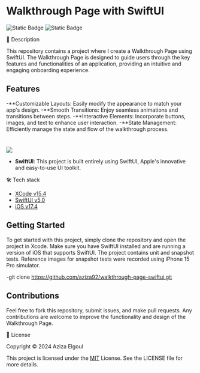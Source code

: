 # Walkthrough Page with SwiftUI

![Static Badge](https://img.shields.io/badge/v5.0-maker?label=swift&color=orange) ![Static Badge](https://img.shields.io/badge/IOS-maker?label=platforms&color=blue)



📝 Description

This repository contains a project where I create a Walkthrough Page using SwiftUI. The Walkthrough Page is designed to guide users through the key features and functionalities of an application, providing an intuitive and engaging onboarding experience.

## Features

-**Customizable Layouts: Easily modify the appearance to match your app's design.
-**Smooth Transitions: Enjoy seamless animations and transitions between steps.
-**Interactive Elements: Incorporate buttons, images, and text to enhance user interaction.
-**State Management: Efficiently manage the state and flow of the walkthrough process.

#
![](https://github.com/aziza92/WalkthroughSwiftUI/assets/64699474/0c7158dd-beb1-42b5-97c1-105cfdc40d0a.gif)

- **SwiftUI**: This project is built entirely using SwiftUI, Apple's innovative and easy-to-use UI toolkit.

🛠 Tech stack

* [XCode v15.4](https://developer.apple.com/xcode/)
* [SwiftUI v5.0](https://developer.apple.com/documentation/swiftui)
* [iOS v17.4](https://www.apple.com/befr/ios/ios-17/)

## Getting Started

To get started with this project, simply clone the repository and open the project in Xcode. Make sure you have SwiftUI installed and are running a version of iOS that supports SwiftUI.
The project contains unit and snapshot tests. Reference images for snapshot tests were recorded using iPhone 15 Pro simulator.

-git clone https://github.com/aziza92/walkthrough-page-swiftui.git


## Contributions

Feel free to fork this repository, submit issues, and make pull requests. Any contributions are welcome to improve the functionality and design of the Walkthrough Page.

📄 License

Copyright © 2024 Aziza Elgoul

This project is licensed under the [MIT](https://opensource.org/license/mit) License. See the LICENSE file for more details.
